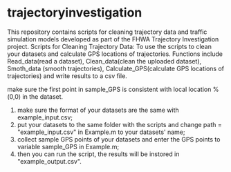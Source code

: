 # trajectoryinvestigation
This repository contains scripts for cleaning trajectory data and traffic simulation models developed as part of the FHWA Trajectory Investigation project. 
Scripts for Cleaning Trajectory Data:
To use the scripts to clean your datasets and calculate GPS locations of trajectories.
Functions include Read_data(read a dataset), Clean_data(clean the uploaded dataset), Smoth_data (smooth
trajectories), Calculate_GPS(calculate GPS locations of trajectories) and write results to a csv file.

make sure the first point in sample_GPS is consistent with local location
%(0,0) in the dataset.

1. make sure the format of your datasets are the same with example_input.csv;
2. put your datasets to the same folder with the scripts and change path = "example_input.csv" in Example.m to your datasets' name;
3. collect sample GPS points of your datasets and enter the GPS points to variable sample_GPS in Example.m;
4. then you can run the script, the results will be instored in "example_output.csv".




